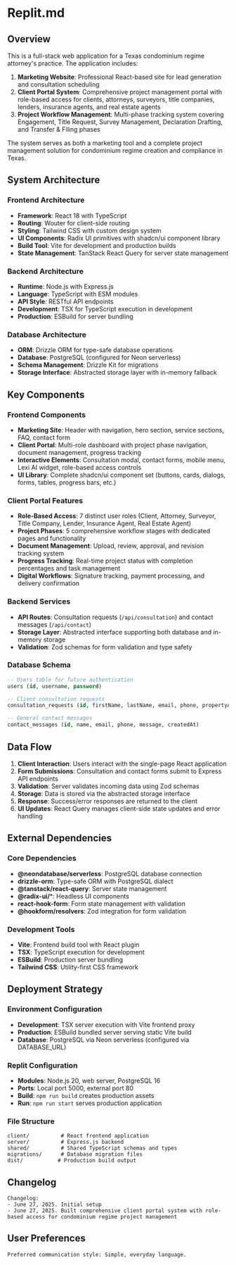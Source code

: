 # Replit.md

## Overview

This is a full-stack web application for a Texas condominium regime attorney's practice. The application includes:
1. **Marketing Website**: Professional React-based site for lead generation and consultation scheduling
2. **Client Portal System**: Comprehensive project management portal with role-based access for clients, attorneys, surveyors, title companies, lenders, insurance agents, and real estate agents
3. **Project Workflow Management**: Multi-phase tracking system covering Engagement, Title Request, Survey Management, Declaration Drafting, and Transfer & Filing phases

The system serves as both a marketing tool and a complete project management solution for condominium regime creation and compliance in Texas.

## System Architecture

### Frontend Architecture
- **Framework**: React 18 with TypeScript
- **Routing**: Wouter for client-side routing
- **Styling**: Tailwind CSS with custom design system
- **UI Components**: Radix UI primitives with shadcn/ui component library
- **Build Tool**: Vite for development and production builds
- **State Management**: TanStack React Query for server state management

### Backend Architecture
- **Runtime**: Node.js with Express.js
- **Language**: TypeScript with ESM modules
- **API Style**: RESTful API endpoints
- **Development**: TSX for TypeScript execution in development
- **Production**: ESBuild for server bundling

### Database Architecture
- **ORM**: Drizzle ORM for type-safe database operations
- **Database**: PostgreSQL (configured for Neon serverless)
- **Schema Management**: Drizzle Kit for migrations
- **Storage Interface**: Abstracted storage layer with in-memory fallback

## Key Components

### Frontend Components
- **Marketing Site**: Header with navigation, hero section, service sections, FAQ, contact form
- **Client Portal**: Multi-role dashboard with project phase navigation, document management, progress tracking
- **Interactive Elements**: Consultation modal, contact forms, mobile menu, Lexi AI widget, role-based access controls
- **UI Library**: Complete shadcn/ui component set (buttons, cards, dialogs, forms, tables, progress bars, etc.)

### Client Portal Features
- **Role-Based Access**: 7 distinct user roles (Client, Attorney, Surveyor, Title Company, Lender, Insurance Agent, Real Estate Agent)
- **Project Phases**: 5 comprehensive workflow stages with dedicated pages and functionality
- **Document Management**: Upload, review, approval, and revision tracking system
- **Progress Tracking**: Real-time project status with completion percentages and task management
- **Digital Workflows**: Signature tracking, payment processing, and delivery confirmation

### Backend Services
- **API Routes**: Consultation requests (`/api/consultation`) and contact messages (`/api/contact`)
- **Storage Layer**: Abstracted interface supporting both database and in-memory storage
- **Validation**: Zod schemas for form validation and type safety

### Database Schema
```sql
-- Users table for future authentication
users (id, username, password)

-- Client consultation requests
consultation_requests (id, firstName, lastName, email, phone, propertyAddress, projectType, projectDetails, contactMethod, createdAt)

-- General contact messages
contact_messages (id, name, email, phone, message, createdAt)
```

## Data Flow

1. **Client Interaction**: Users interact with the single-page React application
2. **Form Submissions**: Consultation and contact forms submit to Express API endpoints
3. **Validation**: Server validates incoming data using Zod schemas
4. **Storage**: Data is stored via the abstracted storage interface
5. **Response**: Success/error responses are returned to the client
6. **UI Updates**: React Query manages client-side state updates and error handling

## External Dependencies

### Core Dependencies
- **@neondatabase/serverless**: PostgreSQL database connection
- **drizzle-orm**: Type-safe ORM with PostgreSQL dialect
- **@tanstack/react-query**: Server state management
- **@radix-ui/***: Headless UI components
- **react-hook-form**: Form state management with validation
- **@hookform/resolvers**: Zod integration for form validation

### Development Tools
- **Vite**: Frontend build tool with React plugin
- **TSX**: TypeScript execution for development
- **ESBuild**: Production server bundling
- **Tailwind CSS**: Utility-first CSS framework

## Deployment Strategy

### Environment Configuration
- **Development**: TSX server execution with Vite frontend proxy
- **Production**: ESBuild bundled server serving static Vite build
- **Database**: PostgreSQL via Neon serverless (configured via DATABASE_URL)

### Replit Configuration
- **Modules**: Node.js 20, web server, PostgreSQL 16
- **Ports**: Local port 5000, external port 80
- **Build**: `npm run build` creates production assets
- **Run**: `npm run start` serves production application

### File Structure
```
client/          # React frontend application
server/          # Express.js backend
shared/          # Shared TypeScript schemas and types
migrations/      # Database migration files
dist/           # Production build output
```

## Changelog

```
Changelog:
- June 27, 2025. Initial setup
- June 27, 2025. Built comprehensive client portal system with role-based access for condominium regime project management
```

## User Preferences

```
Preferred communication style: Simple, everyday language.
```